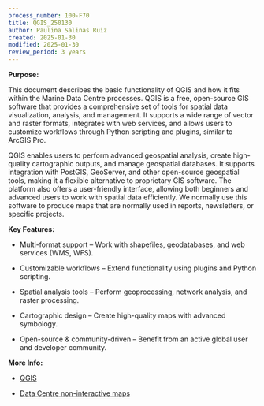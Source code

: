 ```yaml
---
process_number: 100-F70
title: QGIS_250130
author: Paulina Salinas Ruiz
created: 2025-01-30
modified: 2025-01-30
review_period: 3 years
---
```


**Purpose:**

This document describes the basic functionality of QGIS and how it fits within the Marine Data Centre processes. QGIS is a free, open-source GIS software that provides a comprehensive set of tools for spatial data visualization, analysis, and management. It supports a wide range of vector and raster formats, integrates with web services, and allows users to customize workflows through Python scripting and plugins, similar to ArcGIS Pro.

QGIS enables users to perform advanced geospatial analysis, create high-quality cartographic outputs, and manage geospatial databases. It supports integration with PostGIS, GeoServer, and other open-source geospatial tools, making it a flexible alternative to proprietary GIS software. The platform also offers a user-friendly interface, allowing both beginners and advanced users to work with spatial data efficiently. We normally use this software to produce maps that are normally used in reports, newsletters, or specific projects.

**Key Features:**

- Multi-format support – Work with shapefiles, geodatabases, and web services (WMS, WFS).

- Customizable workflows – Extend functionality using plugins and Python scripting.

- Spatial analysis tools – Perform geoprocessing, network analysis, and raster processing.

- Cartographic design – Create high-quality maps with advanced symbology.

- Open-source & community-driven – Benefit from an active global user and developer community.

**More Info:**

- [QGIS](https://qgis.org)

- [Data Centre non-interactive maps](https://maps.sogdatacentre.ca/search?collection=document)
